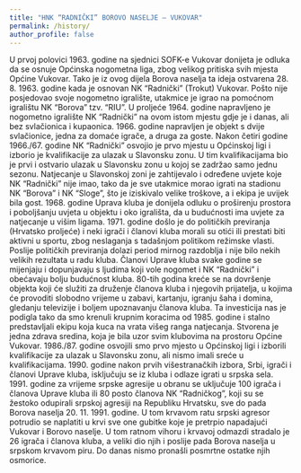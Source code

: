 ```yaml
---
title: "HNK “RADNIČKI” BOROVO NASELJE – VUKOVAR"
permalink: /history/
author_profile: false
---
```


U prvoj polovici 1963. godine na sjednici SOFK-e Vukovar donijeta je odluka da se
osnuje Općinska nogometna liga, zbog velikog pritiska svih mjesta Općine Vukovar. Tako
je iz ovog dijela Borova naselja ta ideja ostvarena 28. 8. 1963. godine kada je osnovan NK
“Radnički” (Trokut) Vukovar. Pošto nije posjedovao svoje nogometno igralište, utakmice
je igrao na pomoćnom igralištu NK “Borova” tzv. “RIU”. U proljeće 1964. godine napravljeno je nogometno igralište NK “Radnički” na ovom istom mjestu gdje je i danas, ali bez
svlačionica i kupaonica. 1966. godine napravljen je objekt s dvije svlačionice, jedna za
domaće igrače, a druga za goste.
Nakon četiri godine 1966./67. godine NK “Radnički” osvojio je prvo mjestu u Općinskoj ligi i izborio je kvalifikacije za ulazak u Slavonsku zonu. U tim kvalifikacijama bio je
prvi i ostvario ulazak u Slavonsku zonu u kojoj se zadržao samo jednu sezonu. Natjecanje
u Slavonskoj zoni je zahtijevalo i određene uvjete koje NK “Radnički” nije imao, tako da
je sve utakmice morao igrati na stadionu NK “Borova” i NK “Sloge”, što je iziskivalo velike
troškove, a i ekipa je uvijek bila gost. 1968. godine Uprava kluba je donijela odluku o proširenju prostora i poboljšanju uvjeta u objektu i oko igrališta, da u budućnosti ima uvjete
za natjecanje u višim ligama.
1971\. godine došlo je do političkih previranja (Hrvatsko proljeće) i neki igrači i članovi
kluba morali su otići ili prestati biti aktivni u sportu, zbog neslaganja s tadašnjom politikom režimske vlasti. Poslije političkih previranja dolazi period mirnog razdoblja i nije
bilo nekih velikih rezultata u radu kluba. Članovi Uprave kluba svake godine se mijenjaju
i dopunjavaju s ljudima koji vole nogomet i NK “Radnički” i obećavaju bolju budućnost
kluba. 80-tih godina kreće se na dovršenje objekta koji će služiti za druženje članova kluba
i njegovih prijatelja, u kojima će provoditi slobodno vrijeme u zabavi, kartanju, igranju
šaha i domina, gledanju televizije i boljem upoznavanju članova kluba. Ta investicija nas
je podigla tako da smo krenuli krupnim koracima od 1985. godine i stalno predstavljali
ekipu koja kuca na vrata višeg ranga natjecanja. Stvorena je jedna zdrava sredina, koja je
bila uzor svim klubovima na prostoru Općine Vukovar.
1986./87. godine osvojili smo prvo mjesto u Općinskoj ligi i izborili kvalifikacije za ulazak u Slavonsku zonu, ali nismo imali sreće u kvalifikacijama. 1990. godine nakon prvih
višestranačkih izbora, Srbi, igrači i članovi Uprave kluba, isključuju se iz kluba i odlaze
igrati u srpska sela. 1991. godine za vrijeme srpske agresije u obranu se uključuje 100 igrača i članova Uprave kluba ili 80 posto članova NK “Radničkog”, koji su se žestoko odupirali srpskoj agresiji na Republiku Hrvatsku, sve do pada Borova naselja 20. 11. 1991. godine.
U tom krvavom ratu srpski agresor potrudio se naplatiti u krvi sve one gubitke koje je
pretrpio napadajući Vukovar i Borovo naselje. U tom ratnom vihoru i krvavoj odmazdi
stradalo je 26 igrača i članova kluba, a veliki dio njih i poslije pada Borova naselja u srpskom krvavom piru. Do danas nismo pronašli posmrtne ostatke njih osmorice.
